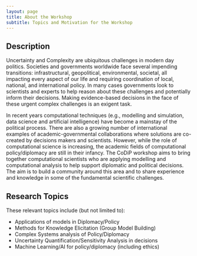 ```yaml
---
layout: page
title: About the Workshop
subtitle: Topics and Motivation for the Workshop
---
```


## Description 

Uncertainty and Complexity are ubiquitous challenges in modern day politics. Societies and governments worldwide face several impending transitions: infrastructural, geopolitical, environmental, societal, all impacting every aspect of our life and requiring coordination of local, national, and international policy. In many cases governments look to scientists and experts to help reason about these challenges and potentially inform their decisions. Making evidence-based decisions in the face of these urgent complex challenges is an exigent task. 

In recent years computational techniques (e.g., modelling and simulation, data science and artificial intelligence) have become a mainstay of the political process. There are also a growing number of international examples of academic-governmental collaborations where solutions are co-created by decisions makers and scientists. However, while the role of computational science is increasing, the academic fields of computational policy/diplomacy are still in their infancy. The CoDiP workshop aims to bring together computational scientists who are applying modelling and computational analysis to help support diplomatic and political decisions. The aim is to build a community around this area and to share experience and knowledge in some of the fundamental scientific challenges. 


## Research Topics

These relevant topics include (but not limited to):
	
- Applications of models in Diplomacy/Policy
- Methods for Knowledge Elicitation (Group Model Building)
- Complex Systems analysis of Policy/Diplomacy
- Uncertainty Quantification/Sensitivity Analysis in decisions
- Machine Learning/AI for policy/diplomacy (including ethics)

